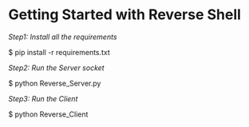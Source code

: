 # Getting Started with Reverse Shell
*Step1:
Install all the requirements*  
  
  $ pip install -r requirements.txt

*Step2:
Run the Server socket* 
  
  $ python Reverse_Server.py

*Step3:
Run the Client*
  
  $ python Reverse_Client
